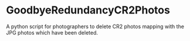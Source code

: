 GoodbyeRedundancyCR2Photos
==========================

A python script for photographers to delete CR2 photos mapping with the JPG photos which have been deleted. 

